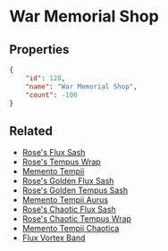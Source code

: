 # War Memorial Shop

<no description available>

## Properties

```json
{
    "id": 128,
    "name": "War Memorial Shop",
    "count": -100
}
```

## Related

- [Rose's Flux Sash](../items/3392-rose-s-flux-sash.md)
- [Rose's Tempus Wrap](../items/3393-rose-s-tempus-wrap.md)
- [Memento Tempii](../items/3394-memento-tempii.md)
- [Rose's Golden Flux Sash](../items/3395-rose-s-golden-flux-sash.md)
- [Rose's Golden Tempus Sash](../items/3396-rose-s-golden-tempus-sash.md)
- [Memento Tempii Aurus](../items/3397-memento-tempii-aurus.md)
- [Rose's Chaotic Flux Sash](../items/3398-rose-s-chaotic-flux-sash.md)
- [Rose's Chaotic Tempus Wrap](../items/3399-rose-s-chaotic-tempus-wrap.md)
- [Memento Tempii Chaotica](../items/3400-memento-tempii-chaotica.md)
- [Flux Vortex Band](../items/3401-flux-vortex-band.md)

